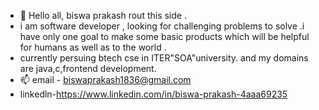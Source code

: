 - 👋 Hello all, biswa prakash rout this side . 
- i am software developer , looking for challenging problems to solve .i have only one goal to make some basic products which will be helpful for humans as well as to the  world .
- currently persuing btech cse in ITER"SOA"university. and my domains are java,c,frontend development.
- 📫 email - biswaprakash1836@gmail.com
- linkedln-https://www.linkedin.com/in/biswa-prakash-4aaa69235
<!---
bisuuuuu/bisuuuuu is a ✨ special ✨ repository because its `README.md` (this file) appears on your GitHub profile.
You can click the Preview link to take a look at your changes.
--->
